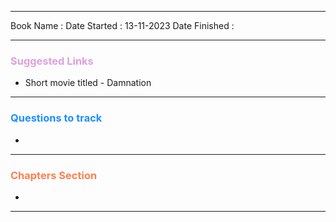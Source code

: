 

<hr>

Book Name : 
Date Started : 13-11-2023
Date Finished : 

<hr>

### <span  style = "color:Plum">Suggested Links </span>
+ Short movie titled - Damnation 

<hr>


### <span  style = "color:dodgerblue">Questions to track </span>
+ 


<hr>

### <span  style = "color:Coral">Chapters Section </span>
+ 

<hr>



